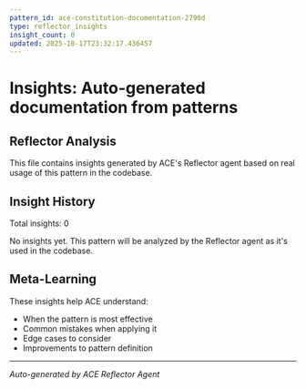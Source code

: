 ```yaml
---
pattern_id: ace-constitution-documentation-2790d
type: reflector_insights
insight_count: 0
updated: 2025-10-17T23:32:17.436457
---
```

# Insights: Auto-generated documentation from patterns

## Reflector Analysis

This file contains insights generated by ACE's Reflector agent based on real usage of this pattern in the codebase.

## Insight History

Total insights: 0

No insights yet. This pattern will be analyzed by the Reflector agent as it's used in the codebase.

## Meta-Learning

These insights help ACE understand:
- When the pattern is most effective
- Common mistakes when applying it
- Edge cases to consider
- Improvements to pattern definition

---

*Auto-generated by ACE Reflector Agent*
